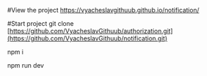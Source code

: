#View the project
https://vyacheslavgithuub.github.io/notification/

#Start project
git clone [https://github.com/VyacheslavGithuub/authorization.git](https://github.com/VyacheslavGithuub/notification.git)

npm i

npm run dev
